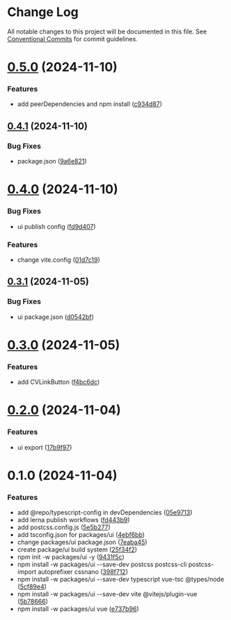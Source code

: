 # Change Log

All notable changes to this project will be documented in this file.
See [Conventional Commits](https://conventionalcommits.org) for commit guidelines.

# [0.5.0](https://github.com/Dai7Igarashi/ui-sample-1/compare/@dai7igarashi/ui@0.4.1...@dai7igarashi/ui@0.5.0) (2024-11-10)

### Features

* add peerDependencies and npm install ([c934d87](https://github.com/Dai7Igarashi/ui-sample-1/commit/c934d87b53c9a46fa8a3889ea3c74d2b641f317d))

## [0.4.1](https://github.com/Dai7Igarashi/ui-sample-1/compare/@dai7igarashi/ui@0.4.0...@dai7igarashi/ui@0.4.1) (2024-11-10)

### Bug Fixes

* package.json ([9a6e821](https://github.com/Dai7Igarashi/ui-sample-1/commit/9a6e821035f83641106307238a7daf4224ecb649))

# [0.4.0](https://github.com/Dai7Igarashi/ui-sample-1/compare/@dai7igarashi/ui@0.3.1...@dai7igarashi/ui@0.4.0) (2024-11-10)

### Bug Fixes

* ui publish config ([fd9d407](https://github.com/Dai7Igarashi/ui-sample-1/commit/fd9d4070cbbe4a08338b2e837f349a15b1306c69))

### Features

* change vite.config ([01d7c19](https://github.com/Dai7Igarashi/ui-sample-1/commit/01d7c19ee49d750cd6c0e98f040d53e1b3e8c052))

## [0.3.1](https://github.com/Dai7Igarashi/ui-sample-1/compare/@dai7igarashi/ui@0.3.0...@dai7igarashi/ui@0.3.1) (2024-11-05)

### Bug Fixes

* ui package.json ([d0542bf](https://github.com/Dai7Igarashi/ui-sample-1/commit/d0542bfe586885c7f38ad288c0ac35051ff28ee0))

# [0.3.0](https://github.com/Dai7Igarashi/ui-sample-1/compare/@dai7igarashi/ui@0.2.0...@dai7igarashi/ui@0.3.0) (2024-11-05)

### Features

* add CVLinkButton ([f4bc6dc](https://github.com/Dai7Igarashi/ui-sample-1/commit/f4bc6dc194de3a817da92122dc040fcf8ab4a667))

# [0.2.0](https://github.com/Dai7Igarashi/ui-sample-1/compare/@dai7igarashi/ui@0.1.0...@dai7igarashi/ui@0.2.0) (2024-11-04)

### Features

* ui export ([17b9f97](https://github.com/Dai7Igarashi/ui-sample-1/commit/17b9f97a7cbe9647246954deacb5f2c2a87a5607))

# 0.1.0 (2024-11-04)

### Features

* add @repo/typescript-config in devDependencies ([05e9713](https://github.com/Dai7Igarashi/ui-sample-1/commit/05e9713788e1950e827534ddfbcc2778eb0afe3f))
* add lerna publish workflows ([fd443b9](https://github.com/Dai7Igarashi/ui-sample-1/commit/fd443b9e84222193bc91fa88cb47467804e5b6e2))
* add postcss.config.js ([5e5b277](https://github.com/Dai7Igarashi/ui-sample-1/commit/5e5b277e77212aa875c01cdd242309178f1b82cd))
* add tsconfig.json for packages/ui ([4ebf6bb](https://github.com/Dai7Igarashi/ui-sample-1/commit/4ebf6bbd6ce34c58da7545774ce2518a24910b9e))
* change packages/ui package.json ([7eaba45](https://github.com/Dai7Igarashi/ui-sample-1/commit/7eaba4571b414906e76ab765497b655eee4d9187))
* create package/ui build system ([25f34f2](https://github.com/Dai7Igarashi/ui-sample-1/commit/25f34f2158897d964eba618049e92204b2b21a0e))
* npm init -w packages/ui -y ([9431f5c](https://github.com/Dai7Igarashi/ui-sample-1/commit/9431f5cd8d1df40ff077dd3b0fa22f5c3018314c))
* npm install -w packages/ui --save-dev postcss postcss-cli postcss-import autoprefixer cssnano ([398f712](https://github.com/Dai7Igarashi/ui-sample-1/commit/398f712405b99a204449bb12a57ada8df56e61e3))
* npm install -w packages/ui --save-dev typescript vue-tsc @types/node ([5cf89e4](https://github.com/Dai7Igarashi/ui-sample-1/commit/5cf89e45e47c20ed0f1fc173e7773b7bdb837f00))
* npm install -w packages/ui --save-dev vite @vitejs/plugin-vue ([5b78666](https://github.com/Dai7Igarashi/ui-sample-1/commit/5b78666a87c0e2ec32184b506b7d284eb4457a09))
* npm install -w packages/ui vue ([e737b96](https://github.com/Dai7Igarashi/ui-sample-1/commit/e737b96f81b2bb64694eebcf7ba7a5048f1e5052))
